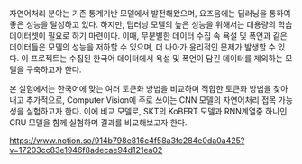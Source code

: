자연어처리 분야는 기존 통계기반 모델에서 발전해왔으며, 요즈음에는 딥러닝을 통하여 좋은 성능을 달성하고 있다. 하지만, 딥러닝 모델의 높은 성능을 위해서는 대용량의 학습 데이터셋이 필요로 하기 마련이다. 이때, 무분별한 데이터 수집 속 욕설 및 폭언과 같은 데이터들은 모델의 성능을 저하할 수 있으며, 더 나아가 윤리적인 문제가 발생할 수 있다. 이 프로젝트는 수집된 한국어 데이터에서 욕설 및 폭언이 담긴 데이터를 제외하는 모델을 구축하고자 한다.

본 실험에서는 한국어에 맞는 여러 토큰화 방법을 비교하며 적합한 토큰화 방법을 찾아내고 추가적으로, Computer Vision에 주로 쓰이는 CNN 모델의 자연어처리 접목 가능성을 실험하고자 한다. 이에 비교 모델로, SKT의 KoBERT 모델과 RNN계열중 하나인 GRU 모델을 함께 실험하며 결과를 비교해보고자 한다.

https://www.notion.so/914b798e816c4f58a3fc284e0da0a425?v=17203cc83e1946f8adecae94d121ea02
